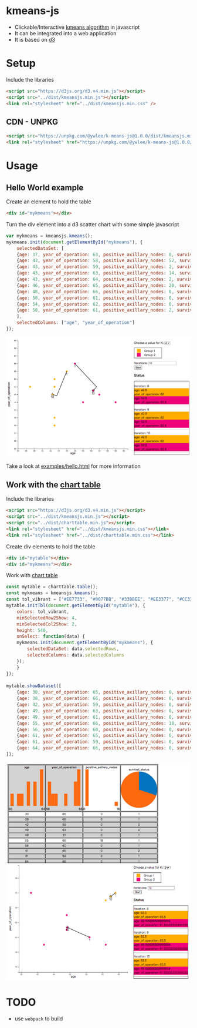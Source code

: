 # kmeans-js
* Clickable/Interactive [kmeans algorithm](https://en.wikipedia.org/wiki/K-means_clustering) in javascript 
* It can be integrated into a web application
* It is based on [d3](https://d3js.org/)

# Setup

Include the libraries

```html
<script src="https://d3js.org/d3.v4.min.js"></script>
<script src="../dist/kmeansjs.min.js"></script>
<link rel="stylesheet" href="../dist/kmeansjs.min.css" />
```

## CDN - UNPKG
```html
<script src="https://unpkg.com/@ywlee/k-means-js@1.0.0/dist/kmeansjs.min.js"></script>
<link rel="stylesheet" href="https://unpkg.com/@ywlee/k-means-js@1.0.0/dist/kmeansjs.min.css" /> 
```

# Usage
## Hello World example
Create an element to hold the table

```html
<div id="mykmeans"></div>
```

Turn the div element into a d3 scatter chart with some simple javascript

```javascript
var mykmeans = kmeansjs.kmeans();
mykmeans.init(document.getElementById("mykmeans"), {
    selectedDataSet: [
    {age: 37, year_of_operation: 63, positive_axillary_nodes: 0, survival_status: 1},
    {age: 43, year_of_operation: 58, positive_axillary_nodes: 52, survival_status: 2},
    {age: 43, year_of_operation: 59, positive_axillary_nodes: 2, survival_status: 2},
    {age: 43, year_of_operation: 63, positive_axillary_nodes: 14, survival_status: 1},
    {age: 43, year_of_operation: 64, positive_axillary_nodes: 2, survival_status: 1},
    {age: 46, year_of_operation: 65, positive_axillary_nodes: 20, survival_status: 2},
    {age: 48, year_of_operation: 66, positive_axillary_nodes: 0, survival_status: 1},
    {age: 50, year_of_operation: 61, positive_axillary_nodes: 0, survival_status: 1},
    {age: 54, year_of_operation: 62, positive_axillary_nodes: 0, survival_status: 1},
    {age: 58, year_of_operation: 61, positive_axillary_nodes: 2, survival_status: 1}
    ], 
    selectedColumns: ["age", "year_of_operation"]
});
```

![hello](imgs/hello.png)

Take a look at [examples/hello.html](https://github.com/study-ml/kmeans-js/blob/main/examples/hello.html) for more information

## Work with the [chart table](https://github.com/study-ml/chart-table)

Include the libraries

```html
<script src="https://d3js.org/d3.v4.min.js"></script>
<script src="../dist/kmeansjs.min.js"></script>
<script src="../dist/charttable.min.js"></script>
<link rel="stylesheet" href="../dist/kmeansjs.min.css"></link>
<link rel="stylesheet" href="../dist/charttable.min.css"></link>
```

Create div elements to hold the table

```html
<div id="mytable"></div>
<div id="mykmeans"></div>
```

Work with [chart table](https://github.com/study-ml/chart-table)

```javascript
const mytable = charttable.table();
const mykmeans = kmeansjs.kmeans();
const tol_vibrant = ["#EE7733", "#0077BB", "#33BBEE", "#EE3377", "#CC3311", "#009988"];
mytable.initTbl(document.getElementById("mytable"), {
    colors: tol_vibrant,
    minSelectedRow2Show: 4,
    minSelectedCol2Show: 2,
    height: 540,
    onSelect: function(data) {
    mykmeans.init(document.getElementById("mykmeans"), {
        selectedDataSet: data.selectedRows, 
        selectedColumns: data.selectedColumns
    });
    }
});

mytable.showDataset([
    {age: 30, year_of_operation: 65, positive_axillary_nodes: 0, survival_status: 1},
    {age: 38, year_of_operation: 66, positive_axillary_nodes: 0, survival_status: 1},
    {age: 42, year_of_operation: 59, positive_axillary_nodes: 0, survival_status: 2},
    {age: 49, year_of_operation: 63, positive_axillary_nodes: 0, survival_status: 2},
    {age: 49, year_of_operation: 61, positive_axillary_nodes: 0, survival_status: 1},
    {age: 55, year_of_operation: 66, positive_axillary_nodes: 18, survival_status: 1},
    {age: 56, year_of_operation: 60, positive_axillary_nodes: 0, survival_status: 1},
    {age: 61, year_of_operation: 65, positive_axillary_nodes: 0, survival_status: 2},
    {age: 61, year_of_operation: 59, positive_axillary_nodes: 0, survival_status: 1},
    {age: 64, year_of_operation: 66, positive_axillary_nodes: 0, survival_status: 1}
]);
```

![charttable](imgs/charttable.png)

# TODO
* use `webpack` to build

